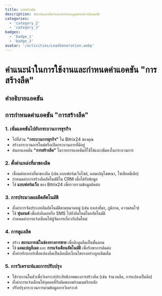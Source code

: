 ```yaml
---
title: การสร้างลีด
description: จัดการและบริหารเอกสารทางกฎหมายอย่างปลอดภัย
categories: 
  - 'category_2'
  - 'category_3'
badges: 
  - 'badge_1'
  - 'badge_3'
avatar: '/activities/LeadGeneration.webp'
---
```


# คำแนะนำในการใช้งานและกำหนดค่าแอคชัน "การสร้างลีด"

## คำอธิบายแอคชัน

## **การกำหนดค่าแอคชัน "การสร้างลีด"**

### 1. เพิ่มแอคชันไปยังกระบวนการธุรกิจ
- ไปที่ส่วน **"กระบวนการธุรกิจ"** ใน Bitrix24 ของคุณ
- สร้างกระบวนการใหม่หรือเปิดกระบวนการที่มีอยู่
- ค้นหาแอคชัน **"การสร้างลีด"** ในรายการแอคชันที่ใช้ได้และเพิ่มลงในกระบวนการ

### 2. ตั้งค่าแหล่งที่มาของลีด
- เชื่อมต่อแหล่งที่มาของลีด (เช่น แบบฟอร์มเว็บไซต์, แคมเปญโฆษณา, โซเชียลมีเดีย)
- กำหนดค่าการสร้างลีดอัตโนมัติใน CRM เมื่อได้รับข้อมูล
- ใช้ **แบบฟอร์มเว็บ** ของ Bitrix24 เพื่อรวบรวมข้อมูลติดต่อ

### 3. การประมวลผลลีดอัตโนมัติ
- ตั้งค่าการจัดประเภทลีดอัตโนมัติตามหมวดหมู่ (เช่น แหล่งที่มา, ภูมิภาค, ความสนใจ)
- ใช้ **หุ่นยนต์** เพื่อส่งอีเมลหรือ SMS ไปยังลีดใหม่โดยอัตโนมัติ
- กำหนดค่าการแจ้งเตือนให้ผู้จัดการเกี่ยวกับลีดใหม่

### 4. การดูแลลีด
- สร้าง **สถานการณ์ในช่องทางการขาย** เพื่อดึงดูดลีดเป็นขั้นตอน
- ใช้ **แคมเปญอีเมล** และ **การแจ้งเตือนอัตโนมัติ** เพื่อรักษาการติดต่อ
- ตั้งค่าทริกเกอร์เพื่อแปลงลีดเป็นดีลเมื่อเงื่อนไขบางอย่างถูกเติมเต็ม

### 5. การวิเคราะห์และการปรับปรุง
- ใช้รายงานในตัวเพื่อวิเคราะห์ประสิทธิภาพของการสร้างลีด (เช่น จำนวนลีด, การแปลงเป็นดีล)
- ตั้งค่าการแจ้งเตือนให้บุคคลที่รับผิดชอบพร้อมเมตริกหลัก
- ปรับปรุงกระบวนการตามข้อมูลการวิเคราะห์